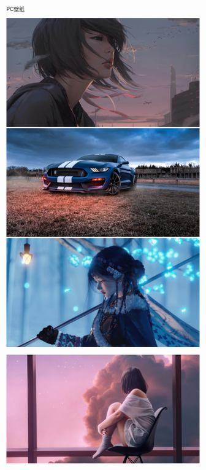 PC壁纸


<img src="https://raw.githubusercontent.com/mickeywaley/wallpaper/refs/heads/main/pc/1.jpg" alt="" border="0" />
<img src="https://raw.githubusercontent.com/mickeywaley/wallpaper/refs/heads/main/pc/2.jpg" alt="" border="0" />
<img src="https://raw.githubusercontent.com/mickeywaley/wallpaper/refs/heads/main/pc/3.jpg" alt="" border="0" />
<img src="https://raw.githubusercontent.com/mickeywaley/wallpaper/refs/heads/main/pc/4.jpg" alt="" border="0" />
<img src="https://raw.githubusercontent.com/mickeywaley/wallpaper/refs/heads/main/pc/5.jpg" alt="" border="0" />
